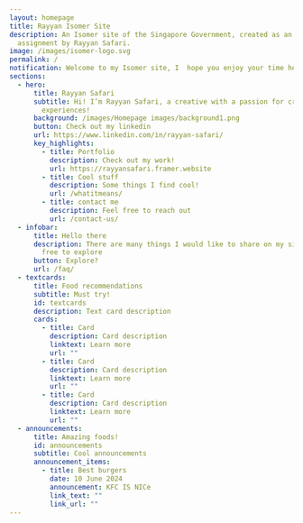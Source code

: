 ```yaml
---
layout: homepage
title: Rayyan Isomer Site
description: An Isomer site of the Singapore Government, created as an
  assignment by Rayyan Safari.
image: /images/isomer-logo.svg
permalink: /
notification: Welcome to my Isomer site, I  hope you enjoy your time here! :)
sections:
  - hero:
      title: Rayyan Safari
      subtitle: Hi! I’m Rayyan Safari, a creative with a passion for creating unique
        experiences!
      background: /images/Homepage images/background1.png
      button: Check out my linkedin
      url: https://www.linkedin.com/in/rayyan-safari/
      key_highlights:
        - title: Portfolio
          description: Check out my work!
          url: https://rayyansafari.framer.website
        - title: Cool stuff
          description: Some things I find cool!
          url: /whatitmeans/
        - title: contact me
          description: Feel free to reach out
          url: /contact-us/
  - infobar:
      title: Hello there
      description: There are many things I would like to share on my site, do feel
        free to explore
      button: Explore?
      url: /faq/
  - textcards:
      title: Food recommendations
      subtitle: Must try!
      id: textcards
      description: Text card description
      cards:
        - title: Card
          description: Card description
          linktext: Learn more
          url: ""
        - title: Card
          description: Card description
          linktext: Learn more
          url: ""
        - title: Card
          description: Card description
          linktext: Learn more
          url: ""
  - announcements:
      title: Amazing foods!
      id: announcements
      subtitle: Cool announcements
      announcement_items:
        - title: Best burgers
          date: 10 June 2024
          announcement: KFC IS NICe
          link_text: ""
          link_url: ""
---
```

